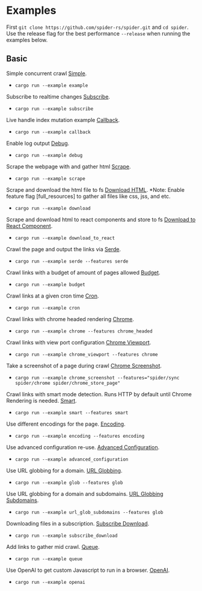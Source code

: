 # Examples

First `git clone https://github.com/spider-rs/spider.git` and `cd spider`. Use the release flag for the best performance `--release` when running the examples below.

## Basic

Simple concurrent crawl [Simple](./example.rs).

- `cargo run --example example`

Subscribe to realtime changes [Subscribe](./subscribe.rs).

- `cargo run --example subscribe`

Live handle index mutation example [Callback](./callback.rs).

- `cargo run --example callback`

Enable log output [Debug](./debug.rs).

- `cargo run --example debug`

Scrape the webpage with and gather html [Scrape](./scrape.rs).

- `cargo run --example scrape`

Scrape and download the html file to fs [Download HTML](./download.rs). \*Note: Enable feature flag [full_resources] to gather all files like css, jss, and etc.

- `cargo run --example download`

Scrape and download html to react components and store to fs [Download to React Component](./download.rs).

- `cargo run --example download_to_react`

Crawl the page and output the links via [Serde](./serde.rs).

- `cargo run --example serde --features serde`

Crawl links with a budget of amount of pages allowed [Budget](./budget.rs).

- `cargo run --example budget`

Crawl links at a given cron time [Cron](./cron.rs).

- `cargo run --example cron`

Crawl links with chrome headed rendering [Chrome](./chrome.rs).

- `cargo run --example chrome --features chrome_headed`

Crawl links with view port configuration [Chrome Viewport](./chrome_viewport.rs).

- `cargo run --example chrome_viewport --features chrome`

Take a screenshot of a page during crawl [Chrome Screenshot](./chrome_screenshot.rs).

- `cargo run --example chrome_screenshot --features="spider/sync spider/chrome spider/chrome_store_page"`

Crawl links with smart mode detection. Runs HTTP by default until Chrome Rendering is needed. [Smart](./smart.rs).

- `cargo run --example smart --features smart`

Use different encodings for the page. [Encoding](./encoding.rs).

- `cargo run --example encoding --features encoding`

Use advanced configuration re-use. [Advanced Configuration](./advanced_configuration.rs).

- `cargo run --example advanced_configuration`

Use URL globbing for a domain. [URL Globbing](./glob.rs).

- `cargo run --example glob --features glob`

Use URL globbing for a domain and subdomains. [URL Globbing Subdomains](./url_glob_subdomains.rs).

- `cargo run --example url_glob_subdomains --features glob`

Downloading files in a subscription. [Subscribe Download](./subscribe_download.rs).

- `cargo run --example subscribe_download`

Add links to gather mid crawl. [Queue](./queue.rs).

- `cargo run --example queue`


Use OpenAI to get custom Javascript to run in a browser. [OpenAI](./openai.rs).

- `cargo run --example openai`

